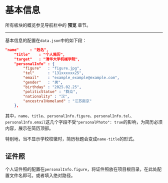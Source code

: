 # 基本信息

所有板块的概览参见导航栏中的 **预览** 章节。  

---

基本信息的配置在`data.json`中的如下段：  
```json
"name"     : "姓名",
    "title"    : "个人简历",
    "target"   : "清华大学机械学院",
    "personalInfo" : {
        "figure"   : "figure.jpg",
        "tel"      : "131xxxxxx25",
        "email"    : "example_example@example.com",
        "gender"   : "男",
        "birthday" : "2025.02.25",
        "politicStatue" : "群众",
        "nationality" : "汉",
        "ancestralHomeland" : "江苏南京"
    },
```

其中，`name`、`title`、`personalInfo.figure`、`personalInfo.tel`、`personalInfo.email`这几个字段不受`"personalPhoto": true`的影响，为简历必须内容，展示在简历顶部。  

特别地，当不显示学校校徽时，简历标题会变成`name·title`的形式。  

## 证件照

个人证件照的配置在`personalInfo.figure`，将证件照放在项目根目录，在此处配置文件名即可。或者填入绝对路径。  